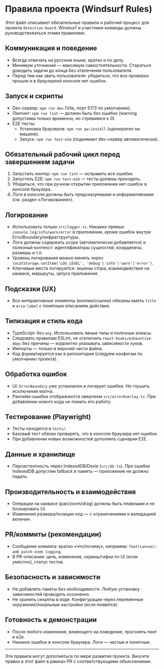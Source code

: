 # Правила проекта (Windsurf Rules)

Этот файл описывает обязательные правила и рабочий процесс для проекта `detective-board`. Windsurf и участники команды должны руководствоваться этими правилами.

## Коммуникация и поведение
- Всегда отвечать на русском языке, кратко и по делу.
- Минимум уточнений — максимум самостоятельности. Стараться доводить задачи до конца без отвлечения пользователя.
- Перед тем как звать пользователя: убедиться, что все проверки прошли и в браузерной консоли нет ошибок.

## Запуск и скрипты
- Dev-сервер: `npm run dev` (Vite, порт 5173 по умолчанию).
- Линтинг: `npm run lint` — должен быть без ошибок (warning допустимы только временно, но стремимся к 0).
- E2E-тесты: 
  - Установка браузеров: `npm run pw:install` (однократно на машине).
  - Запуск: `npm run test:e2e` (поднимает dev-сервер автоматически).

## Обязательный рабочий цикл перед завершением задачи
1) Запустить линтер: `npm run lint` — исправить все ошибки.
2) Запустить E2E: `npm run test:e2e` — тесты должны проходить.
3) Убедиться, что при ручном открытии приложения нет ошибок в консоли браузера. 
4) Логи в консоли должны быть предсказуемыми и информативными (см. раздел «Логирование»).

## Логирование
- Использовать только `src/logger.ts`. Никаких прямых `console.log/info/warn/error` в приложении, кроме ошибок внутри ErrorBoundary/инфраструктуры.
- Логи должны содержать scope (автоматически добавляется) и полезный контекст: идентификаторы сущностей, координаты, размеры и т.п.
- Уровень логирования можно менять через `localStorage.setItem('LOG_LEVEL', 'debug'|'info'|'warn'|'error')`.
- Ключевые места логируются: экшены стора, взаимодействия на канвасе, маршруты, запуск приложения.

## Подсказки (UX)
- Все интерактивные элементы (кнопки/ссылки) обязаны иметь `title` и `aria-label` с понятным описанием действия.

## Типизация и стиль кода
- TypeScript: без `any`. Использовать явные типы и полезные алиасы.
- Следовать правилам ESLint, не отключать `react-hooks/exhaustive-deps` без причины — корректно указывать зависимости хуков.
- Импорты — только в верхней части файла.
- Код форматируется как в репозитории (следуем конфигам по умолчанию проекта).

## Обработка ошибок
- UI: `ErrorBoundary` уже установлен и логирует ошибки. Не глушить исключения молча.
- Рантайм-ошибки отображаются оверлеем `src/errorOverlay.ts`. При добавлении нового кода не ломать его работу.

## Тестирование (Playwright)
- Тесты находятся в `tests/`.
- Базовый тест обязан проверять, что в консоли браузера нет ошибок.
- При добавлении новых возможностей дополнять сценарии E2E.

## Данные и хранилище
- Персистентность через IndexedDB/Dexie (`src/db.ts`). При ошибке IndexedDB допустим fallback в память — приложение не должно падать.

## Производительность и взаимодействия
- Операции на канвасе (pan/zoom/drag) должны быть плавными и не блокировать UI.
- Изменения размера/позиции нод — с ограничениями и валидацией величин.

## PR/коммиты (рекомендации)
- Сообщение коммита: кратко «что/почему», например: `feat(canvas): add pinch-zoom logging`.
- В PR-описании: цель, изменения, скрины/гифки по UI (если уместно), статус тестов.

## Безопасность и зависимости
- Не добавлять пакеты без необходимости. Любую установку зависимостей проводить осознанно.
- Не хранить секреты в коде. Конфигурации через переменные окружения/локальные настройки (если появятся).

## Готовность к демонстрации
- После любого изменения, влияющего на поведение, прогонять линт и e2e.
- Никаких ошибок в консоли браузера. Логи — чистые и понятные.

---
Эти правила могут дополняться по мере развития проекта. Вносите правки в этот файл в рамках PR с соответствующими объяснениями.
